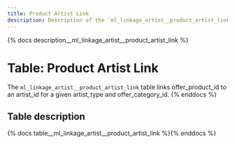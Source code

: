 ```yaml
---
title: Product Artist Link
description: Description of the `ml_linkage_artist__product_artist_link` table.
---
```


{% docs description__ml_linkage_artist__product_artist_link %}

# Table: Product Artist Link

The `ml_linkage_artist__product_artist_link` table links offer_product_id to an artist_id for a given artist_type and
offer_category_id.
{% enddocs %}

## Table description

{% docs table__ml_linkage_artist__product_artist_link %}{% enddocs %}
